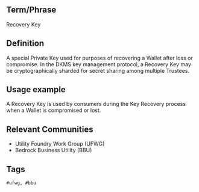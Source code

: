 ## Term/Phrase
Recovery Key

## Definition
A special Private Key used for purposes of recovering a Wallet after loss or compromise. In the DKMS key management protocol, a Recovery Key may be cryptographically sharded for secret sharing among multiple Trustees.


## Usage example
A Recovery Key is used by consumers during the Key Recovery process when a Wallet is compromised or lost.  

## Relevant Communities

* Utility Foundry Work Group (UFWG)
* Bedrock Business Utility (BBU)

## Tags

```
#ufwg, #bbu
```
